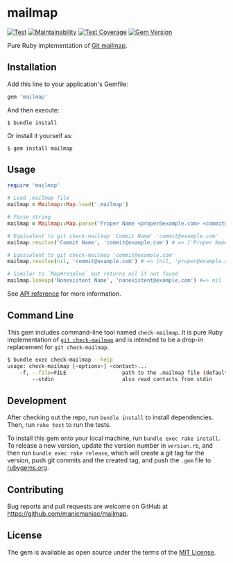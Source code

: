 # mailmap

[![Test](https://github.com/manicmaniac/mailmap/actions/workflows/main.yml/badge.svg)](https://github.com/manicmaniac/mailmap/actions/workflows/main.yml)
[![Maintainability](https://api.codeclimate.com/v1/badges/d43e7ca25cb834a37a99/maintainability)](https://codeclimate.com/github/manicmaniac/mailmap/maintainability)
[![Test Coverage](https://api.codeclimate.com/v1/badges/d43e7ca25cb834a37a99/test_coverage)](https://codeclimate.com/github/manicmaniac/mailmap/test_coverage)
[![Gem Version](https://badge.fury.io/rb/mailmap.svg)](https://rubygems.org/gems/mailmap)

Pure Ruby implementation of [Git mailmap](https://git-scm.com/docs/gitmailmap).

## Installation

Add this line to your application's Gemfile:

```ruby
gem 'mailmap'
```

And then execute:

    $ bundle install

Or install it yourself as:

    $ gem install mailmap

## Usage

```ruby
require 'mailmap'

# Load .mailmap file
mailmap = Mailmap::Map.load('.mailmap')

# Parse string
mailmap = Mailmap::Map.parse('Proper Name <proper@example.com> <commit@example.com>')

# Equivalent to git check-mailmap 'Commit Name' 'commit@example.com'
mailmap.resolve('Commit Name', 'commit@example.com') # => ['Proper Name', 'proper@example.com']

# Equivalent to git check-mailmap 'commit@example.com'
mailmap.resolve(nil, 'commit@example.com') # => [nil, 'proper@example.com']

# Similar to `Map#resolve` but returns nil if not found
mailmap.lookup('Nonexistent Name', 'nonexistent@example.com') #=> nil
```

See [API reference](https://www.rubydoc.info/gems/mailmap) for more information.

## Command Line

This gem includes command-line tool named `check-mailmap`.
It is pure Ruby implementation of [`git check-mailmap`](https://git-scm.com/docs/git-check-mailmap) and is intended to be a drop-in replacement for `git check-mailmap`.

```sh
$ bundle exec check-mailmap --help
usage: check-mailmap [<options>] <contact>...
    -f, --file=FILE                  path to the .mailmap file (default: ./.mailmap)
        --stdin                      also read contacts from stdin
```

## Development

After checking out the repo, run `bundle install` to install dependencies. Then, run `rake test` to run the tests.

To install this gem onto your local machine, run `bundle exec rake install`. To release a new version, update the version number in `version.rb`, and then run `bundle exec rake release`, which will create a git tag for the version, push git commits and the created tag, and push the `.gem` file to [rubygems.org](https://rubygems.org).

## Contributing

Bug reports and pull requests are welcome on GitHub at https://github.com/manicmaniac/mailmap.

## License

The gem is available as open source under the terms of the [MIT License](https://opensource.org/licenses/MIT).
